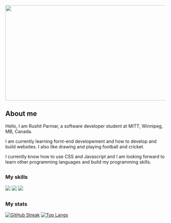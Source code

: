 
<img src="https://unsplash.com/photos/SyYmXSDnJ54" style=" width:600px ; height:300px "  >

## About me

Hello, I am Rushit Parmar, a software developer student at MITT, Winnipeg, MB, Canada.

I am currently learning fornt-end developement and how to develop and build websites. 
I also like drawing and playing football and cricket.

I currently know how to use CSS and Javascript and I am looking forward to learn other programming languages and build my programming skills. 

##

### My skills

![](https://img.shields.io/badge/web-html-informational?style=for-the-badge&logo=html5&logoColor=white&color=00aaff)
![](https://img.shields.io/badge/web-css-informational?style=for-the-badge&logo=css3&logoColor=white&color=00aaff)
![](https://img.shields.io/badge/code-javascript-informational?style=for-the-badge&logo=javascript&logoColor=white&color=00aaff)

##

### My stats
[![GitHub Streak](http://github-readme-streak-stats.herokuapp.com?user=rb-parmar&theme=dark&hide_border=true)](https://git.io/streak-stats)
[![Top Langs](https://github-readme-stats.vercel.app/api/top-langs/?username=rb-parmar&layout=compact&theme=vision-friendly-dark)](https://github.com/anuraghazra/github-readme-stats)

